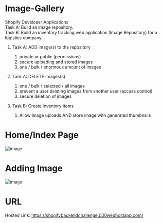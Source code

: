 # Image-Gallery
Shopify Developer Applications      
Task A: Build an image repository.  
Task B: Build an inventory tracking web application (Image Repository) for a logistics company.  
 
1. Task A: ADD image(s) to the repository
    1. private or public (permissions)
    2. secure uploading and stored images
    3. one / bulk / enormous amount of images 
2. Task A: DELETE images(s)
    1. one / bulk / selected / all images
    2. prevent a user deleting images from another user (access control)
    3. secure deletion of images
  
  
  
  
  
  
1. Task B: Create inventory items
    1. Allow image uploads AND store image with generated thumbnails

# Home/Index Page
![image](https://user-images.githubusercontent.com/59449776/148281294-f9f0c491-2e0f-4efd-9ec7-78a5d45f707a.png)

# Adding Image
![image](https://user-images.githubusercontent.com/59449776/148282133-e7f0db0c-4c00-4fea-b7d4-8e15c256610d.png)

# URL
Hosted Link: https://shopifybackendchallenge.000webhostapp.com/
